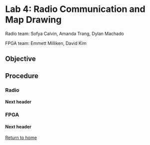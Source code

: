 # Lab 4: Radio Communication and Map Drawing
Radio team: Sofya Calvin, Amanda Trang, Dylan Machado

FPGA team: Emmett Milliken, David Kim

## Objective 

## Procedure

### Radio

#### Next header

### FPGA

#### Next header

[Return to home](https://sofyacalvin.github.io/ece3400-group3/)
